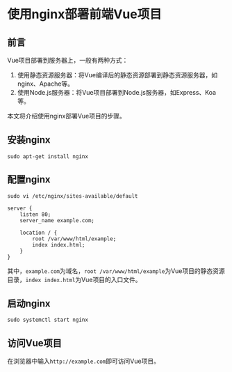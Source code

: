 # 使用nginx部署前端Vue项目

## 前言

Vue项目部署到服务器上，一般有两种方式：

1. 使用静态资源服务器：将Vue编译后的静态资源部署到静态资源服务器，如nginx、Apache等。
2. 使用Node.js服务器：将Vue项目部署到Node.js服务器，如Express、Koa等。

本文将介绍使用nginx部署Vue项目的步骤。

## 安装nginx

```
sudo apt-get install nginx
```

## 配置nginx

```
sudo vi /etc/nginx/sites-available/default
```

```
server {
    listen 80;
    server_name example.com;

    location / {
        root /var/www/html/example;
        index index.html;
    }
}
```

其中，`example.com`为域名，`root /var/www/html/example`为Vue项目的静态资源目录，`index index.html`为Vue项目的入口文件。

## 启动nginx

```
sudo systemctl start nginx
```

## 访问Vue项目

在浏览器中输入`http://example.com`即可访问Vue项目。

